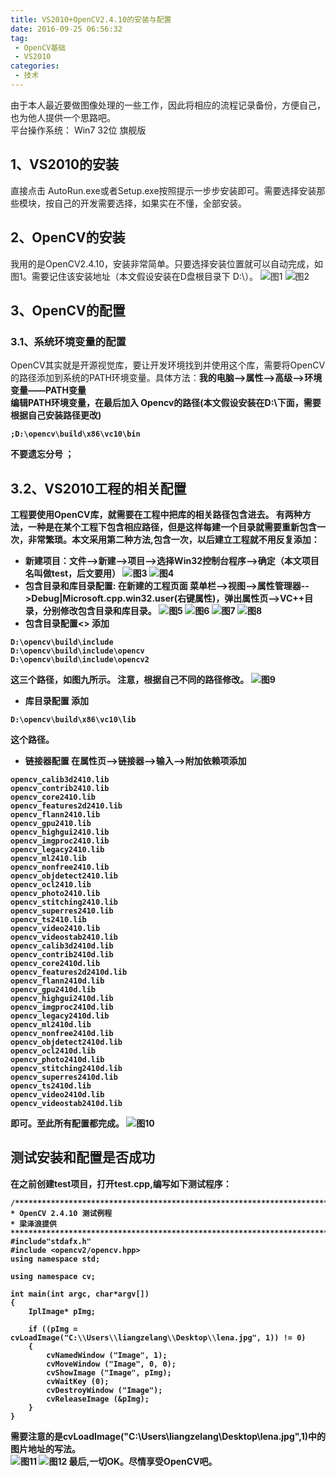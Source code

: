 ```yaml
---
title: VS2010+OpenCV2.4.10的安装与配置
date: 2016-09-25 06:56:32
tag: 
 - OpenCV基础
 - VS2010
categories: 
 - 技术 
---
```

由于本人最近要做图像处理的一些工作，因此将相应的流程记录备份，方便自己，也为他人提供一个思路吧。<br/>
平台操作系统： Win7 32位 旗舰版<br/>
## 1、VS2010的安装
直接点击 AutoRun.exe或者Setup.exe按照提示一步步安装即可。需要选择安装那些模块，按自己的开发需要选择，如果实在不懂，全部安装。<br/>
## 2、OpenCV的安装
我用的是OpenCV2.4.10，安装非常简单。只要选择安装位置就可以自动完成，如图1。需要记住该安装地址（本文假设安装在D盘根目录下 D:\）。
![图1](http://oapeb119y.bkt.clouddn.com/1.png)
![图2](http://oapeb119y.bkt.clouddn.com/2.png)
## 3、OpenCV的配置
<!--more-->
### 3.1、系统环境变量的配置
OpenCV其实就是开源视觉库，要让开发环境找到并使用这个库，需要将OpenCV的路径添加到系统的PATH环境变量。具体方法：<b>我的电脑——>属性——>高级——>环境变量——PATH变量<b><br/>
编辑PATH环境变量，在最后加入 Opencv的路径(本文假设安装在D:\下面，需要根据自己安装路径更改)
```
;D:\opencv\build\x86\vc10\bin
```
<b>不要遗忘分号 ；<b/>
## 3.2、VS2010工程的相关配置
工程要使用OpenCV库，就需要在工程中把库的相关路径包含进去。
有两种方法，一种是在某个工程下包含相应路径，但是这样每建一个目录就需要重新包含一次，非常繁琐。<b>本文采用第二种方法,包含一次，以后建立工程就不用反复添加<b/>：
* 新建项目：<b>文件-->新建-->项目-->选择Win32控制台程序-->确定<b/>（本文项目名叫做test，后文要用）
![图3](http://oapeb119y.bkt.clouddn.com/3.png)
![图4](http://oapeb119y.bkt.clouddn.com/4.png)
* 包含目录和库目录配置: 在新建的工程页面 <b>菜单栏-->视图-->属性管理器-->Debug|Microsoft.cpp.win32.user(右键属性)，弹出属性页-->VC++目录<b/>，分别修改包含目录和库目录。
![图5](http://oapeb119y.bkt.clouddn.com/5.png)
![图6](http://oapeb119y.bkt.clouddn.com/6.png)
![图7](http://oapeb119y.bkt.clouddn.com/7.png)
![图8](http://oapeb119y.bkt.clouddn.com/8.png)
* 包含目录配置<>
添加
```
D:\opencv\build\include
D:\opencv\build\include\opencv
D:\opencv\build\include\opencv2 
```
这三个路径，如图九所示。
注意，根据自己不同的路径修改。
![图9](http://oapeb119y.bkt.clouddn.com/9.png)
* <b>库目录配置
添加
```
D:\opencv\build\x86\vc10\lib
```
这个路径。
* 链接器配置
在<b>属性页-->链接器-->输入-->附加依赖项<b>添加
```
opencv_calib3d2410.lib
opencv_contrib2410.lib
opencv_core2410.lib
opencv_features2d2410.lib
opencv_flann2410.lib
opencv_gpu2410.lib
opencv_highgui2410.lib
opencv_imgproc2410.lib
opencv_legacy2410.lib
opencv_ml2410.lib
opencv_nonfree2410.lib
opencv_objdetect2410.lib
opencv_ocl2410.lib
opencv_photo2410.lib
opencv_stitching2410.lib
opencv_superres2410.lib
opencv_ts2410.lib
opencv_video2410.lib
opencv_videostab2410.lib
opencv_calib3d2410d.lib
opencv_contrib2410d.lib
opencv_core2410d.lib
opencv_features2d2410d.lib
opencv_flann2410d.lib
opencv_gpu2410d.lib
opencv_highgui2410d.lib
opencv_imgproc2410d.lib
opencv_legacy2410d.lib
opencv_ml2410d.lib
opencv_nonfree2410d.lib
opencv_objdetect2410d.lib
opencv_ocl2410d.lib
opencv_photo2410d.lib
opencv_stitching2410d.lib
opencv_superres2410d.lib
opencv_ts2410d.lib
opencv_video2410d.lib
opencv_videostab2410d.lib
```
即可。至此所有配置都完成。
![图10](http://oapeb119y.bkt.clouddn.com/10.png)
## 测试安装和配置是否成功
在之前创建test项目，打开test.cpp,编写如下测试程序：

```
/***********************************************************************
* OpenCV 2.4.10 测试例程
* 梁泽浪提供
***********************************************************************/
#include"stdafx.h"
#include <opencv2/opencv.hpp>
using namespace std;

using namespace cv;

int main(int argc, char*argv[])
{
	IplImage* pImg;  

    if ((pImg = cvLoadImage("C:\\Users\\liangzelang\\Desktop\\lena.jpg", 1)) != 0)  
    {  
        cvNamedWindow ("Image", 1);  
        cvMoveWindow ("Image", 0, 0);  
        cvShowImage ("Image", pImg);  
        cvWaitKey (0);  
        cvDestroyWindow ("Image");  
        cvReleaseImage (&pImg);  
    }
}
```
需要注意的是cvLoadImage("C:\\Users\\liangzelang\\Desktop\\lena.jpg",1)中的图片地址的写法。<br/>
![图11](http://oapeb119y.bkt.clouddn.com/11.png)
![图12](http://oapeb119y.bkt.clouddn.com/12.png)
最后,一切OK。尽情享受OpenCV吧。
